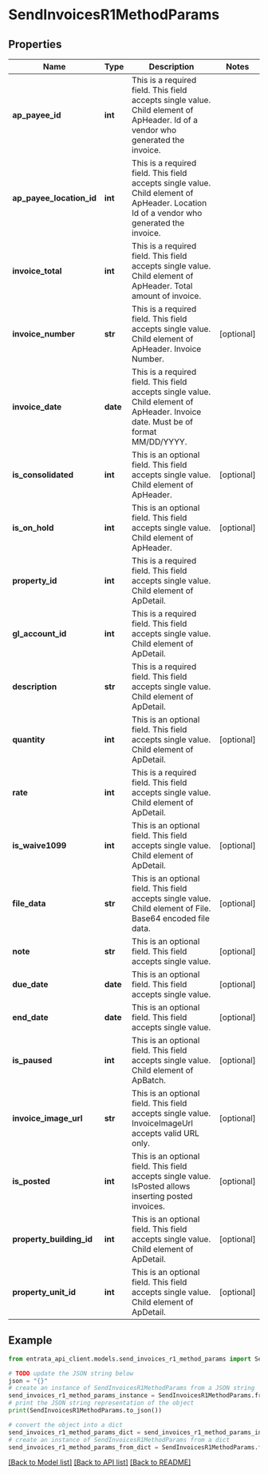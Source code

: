 # SendInvoicesR1MethodParams


## Properties

Name | Type | Description | Notes
------------ | ------------- | ------------- | -------------
**ap_payee_id** | **int** | This is a required field. This field accepts single value. Child element of ApHeader. Id of a vendor who generated the invoice. | 
**ap_payee_location_id** | **int** | This is a required field. This field accepts single value. Child element of ApHeader. Location Id of a vendor who generated the invoice. | 
**invoice_total** | **int** | This is a required field. This field accepts single value. Child element of ApHeader. Total amount of invoice. | 
**invoice_number** | **str** | This is a required field. This field accepts single value. Child element of ApHeader. Invoice Number. | [optional] 
**invoice_date** | **date** | This is a required field. This field accepts single value. Child element of ApHeader. Invoice date. Must be of format MM/DD/YYYY. | 
**is_consolidated** | **int** | This is an optional field. This field accepts single value. Child element of ApHeader. | [optional] 
**is_on_hold** | **int** | This is an optional field. This field accepts single value. Child element of ApHeader. | [optional] 
**property_id** | **int** | This is a required field. This field accepts single value. Child element of ApDetail. | 
**gl_account_id** | **int** | This is a required field. This field accepts single value. Child element of ApDetail. | 
**description** | **str** | This is a required field. This field accepts single value. Child element of ApDetail. | 
**quantity** | **int** | This is an optional field. This field accepts single value. Child element of ApDetail. | [optional] 
**rate** | **int** | This is a required field. This field accepts single value. Child element of ApDetail. | 
**is_waive1099** | **int** | This is an optional field. This field accepts single value. Child element of ApDetail. | [optional] 
**file_data** | **str** | This is an optional field. This field accepts single value. Child element of File. Base64 encoded file data. | [optional] 
**note** | **str** | This is an optional field. This field accepts single value. | [optional] 
**due_date** | **date** | This is an optional field. This field accepts single value. | [optional] 
**end_date** | **date** | This is an optional field. This field accepts single value. | [optional] 
**is_paused** | **int** | This is an optional field. This field accepts single value. Child element of ApBatch. | [optional] 
**invoice_image_url** | **str** | This is an optional field. This field accepts single value. InvoiceImageUrl accepts valid URL only. | [optional] 
**is_posted** | **int** | This is an optional field. This field accepts single value. IsPosted allows inserting posted invoices. | [optional] 
**property_building_id** | **int** | This is an optional field. This field accepts single value. Child element of ApDetail. | [optional] 
**property_unit_id** | **int** | This is an optional field. This field accepts single value. Child element of ApDetail. | [optional] 

## Example

```python
from entrata_api_client.models.send_invoices_r1_method_params import SendInvoicesR1MethodParams

# TODO update the JSON string below
json = "{}"
# create an instance of SendInvoicesR1MethodParams from a JSON string
send_invoices_r1_method_params_instance = SendInvoicesR1MethodParams.from_json(json)
# print the JSON string representation of the object
print(SendInvoicesR1MethodParams.to_json())

# convert the object into a dict
send_invoices_r1_method_params_dict = send_invoices_r1_method_params_instance.to_dict()
# create an instance of SendInvoicesR1MethodParams from a dict
send_invoices_r1_method_params_from_dict = SendInvoicesR1MethodParams.from_dict(send_invoices_r1_method_params_dict)
```
[[Back to Model list]](../README.md#documentation-for-models) [[Back to API list]](../README.md#documentation-for-api-endpoints) [[Back to README]](../README.md)


